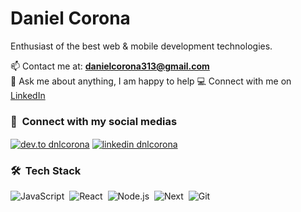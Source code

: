 # Daniel Corona
Enthusiast of the best web & mobile development technologies.

📫 Contact me at: **danielcorona313@gmail.com**</br>
💬 Ask me about anything, I am happy to help
💻 Connect with me on [LinkedIn](https://www.linkedin.com/in/dnlcorona/)
<!-- 👨‍💻 All of my projects are available at [danielcorona.com.br](https://danielcorona.com.br) -->

### 📸 &nbsp;Connect with my social medias
<p align="left">
<a href="https://dev.to/dnlcorona" target="blank"><img align="center" src="https://img.shields.io/badge/-dnlcorona-05122A?style=for-the-badge&logo=dev.to" alt="dev.to dnlcorona"/></a>
<a href="https://linkedin.com/in/dnlcorona" target="blank"><img align="center" src="https://img.shields.io/badge/-dnlcorona-05122A?style=for-the-badge&logo=linkedin" alt="linkedin dnlcorona"/></a>
</p>

### 🛠 &nbsp;Tech Stack
![JavaScript](https://img.shields.io/badge/-JavaScript-05122A?style=flat&logo=javascript)&nbsp;
![React](https://img.shields.io/badge/-React-05122A?style=flat&logo=react)&nbsp;
![Node.js](https://img.shields.io/badge/-Node.js-05122A?style=flat&logo=node.js)&nbsp;
![Next](https://img.shields.io/badge/-Next-05122A?style=flat&logo=next.js)&nbsp;
![Git](https://img.shields.io/badge/-Git-05122A?style=flat&logo=git)&nbsp;
